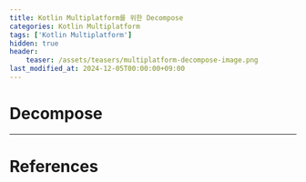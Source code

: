 ```yaml
---
title: Kotlin Multiplatform를 위한 Decompose
categories: Kotlin Multiplatform
tags: ['Kotlin Multiplatform']
hidden: true
header:
    teaser: /assets/teasers/multiplatform-decompose-image.png
last_modified_at: 2024-12-05T00:00:00+09:00
---
```


# Decompose

- - -
# References